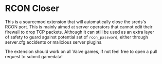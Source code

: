 # RCON Closer

This is a sourcemod extension that will automatically close the srcds's RCON port. This is mainly aimed at server operators that cannot edit their firewall to drop TCP packets.
Although it can still be used as an extra layer of safety to guard against potential set of `rcon_password`, either through server.cfg accidents or malicious server plugins.

The extension should work on all Valve games, if not feel free to open a pull request to submit gamedata!